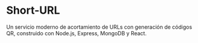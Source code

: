 # Short-URL
Un servicio moderno de acortamiento de URLs con generación de códigos QR, construido con Node.js, Express, MongoDB y React.
